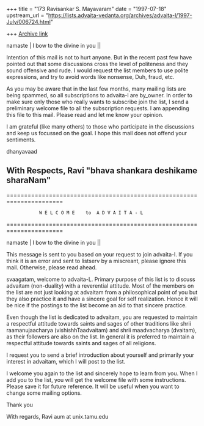 +++
title = "173 Ravisankar S. Mayavaram"
date = "1997-07-18"
upstream_url = "https://lists.advaita-vedanta.org/archives/advaita-l/1997-July/006724.html"

+++
[Archive link](https://lists.advaita-vedanta.org/archives/advaita-l/1997-July/006724.html)

namaste | I bow to the divine in you ||

Intention of this mail is not to hurt anyone. But in the recent past
few have pointed out that some discussions cross the level of
politeness and they sound offensive and rude. I would request the list
members to use polite expressions, and try to avoid words like
nonsense, Duh, fraud, etc.

As you may be aware that in the last few months, many mailing lists
are being spammed, so all subscriptions to advaita-l are by_owner.
In order to make sure only those who really wants to subscribe join the
list, I send a preliminary welcome file to all the subscription
requests. I am appending this file to this mail. Please read and let
me know your opinion.

I am grateful (like many others) to those who participate in the
discussions and keep us focussed on the goal. I hope this mail does
not offend your sentiments.

dhanyavaad

With Respects,
Ravi
"bhava shankara deshikame sharaNam"
--------------------------------------------------------------------------
======================================================================

                W E L C O M E    to  A D V A I T A - L

======================================================================

namaste | I bow to the divine in you ||

This message is sent to you based on your request to join advaita-l.
If you think it is an error and sent to listserv by a miscreant,
please ignore this mail. Otherwise, please read ahead.

svaagatam, welcome to advaita-L. Primary purpose of this list is to
discuss advaitam (non-duality) with a reverential attitude. Most of
the members on the list are not just looking at advaitam from a
philosophical point of you but they also practice it and have a sincere
goal for self realization.  Hence it will be nice if the postings
to the list become an aid to that sincere practice.

Even though the list is dedicated to advaitam,  you are requested to
maintain a respectful attitude towards saints and sages of other
traditions like shrii raamanujaacharya (vishishhTaadvaitam) and shrii
maadvacharya (dvaitam), as their followers are also on the list. In
general it is preferred to maintain a respectful attitude towards
saints and sages of all religions.

I request you to send a brief introduction about yourself and primarily
your interest in advaitam, which I will post to the list.

I welcome you again to the list and  sincerely hope to learn from
you. When I add you to the list, you will get the welcome file with
some instructions. Please save it for future reference. It will be
useful when you want to change some mailing options.

Thank you

With regards,
Ravi
aum at unix.tamu.edu

